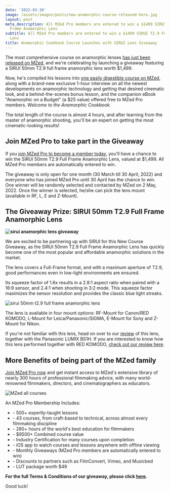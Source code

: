 ```yaml
---
date: '2022-03-30'
image: /assets/images/posts/new-anamorphic-course-released-hero.jpg
layout: post
meta_description: All MZed Pro members are entered to win a $1499 SIRUI T2.9 Full
  Frame Anamorphic Lens
subtitle: All MZed Pro members are entered to win a $1499 SIRUI T2.9 Full Frame Anamorphic
  Lens
title: Anamorphic Cookbook Course Launches with SIRUI Lens Giveaway
---
```


The most comprehensive course on anamorphic lenses [has just been released on MZed](https://www.mzed.com/courses/anamorphic-cookbook), and we're celebrating by launching a giveaway featuring a SIRUI 50mm T2.9 full frame anamorphic lens worth $1,499.

Now, he's compiled his lessons into [one easily digestible course on MZed](https://www.mzed.com/courses/anamorphic-cookbook), along with a brand-new exclusive 1-hour interview on all the newest developments on anamorphic technology and getting that desired cinematic look, and a behind-the-scenes bonus lesson, and the companion eBook "Anamorphic on a Budget" (a $25 value) offered free to MZed Pro members. _Welcome to the Anamorphic Cookbook._

The total length of the course is almost 4 hours, and after learning from the master of anamorphic shooting, you'll be an expert on getting the most cinematic-looking results!

## **Join MZed Pro to take part in the Giveaway**

If you [join MZed Pro to become a member today](https://www.mzed.com/checkout/?sku=MZEDPRO12), you'll have a chance to win the SIRUI 50mm T2.9 Full Frame Anamorphic Lens, valued at $1,499. All MZed Pro members are automatically entered to win.

The giveaway is only open for one month (30 March till 30 April, 2022) and everyone who has joined MZed Pro until 30 April has the chance to win. One winner will be randomly selected and contacted by MZed on 2 May, 2022. Once the winner is selected, he/she can pick the lens mount (available in RF, L, E and Z-Mount).

## **The Giveaway Prize: SIRUI 50mm T2.9 Full Frame Anamorphic Lens**

**![sirui anamorphic lens giveaway](https://mzed-cdn1.sfo2.cdn.digitaloceanspaces.com/uploads/news/sirui-50mm-t29-lens-giveaway-cined.jpg)**

We are excited to be partnering up with SIRUI for this New Course Giveaway, as the SIRUI 50mm T2.9 Full Frame Anamorphic Lens has quickly become one of the most popular and affordable anamorphic solutions in the market.

The lens covers a Full-Frame format, and with a maximum aperture of T2.9, good performances even in low-light environments are ensured.

Its squeeze factor of 1.6x results in a 2.8:1 aspect ratio when paired with a 16:9 sensor, and 2.4:1 when shooting in 3:2 mode. This squeeze factor maximizes the sensor resolution and provides the classic blue light streaks.

![sirui 50mm t2.9 full frame anamorphic lens](https://mzed-cdn1.sfo2.cdn.digitaloceanspaces.com/uploads/news/sirui-50mm-full-frame-t29-lens-giveaway.jpg)

The lens is available in four mount options: RF-Mount for Canon/RED KOMODO, L-Mount for Leica/Panasonic/SIGMA, E-Mount for Sony and Z-Mount for Nikon.

If you're not familiar with this lens, head on over to our [review](https://www.cined.com/panasonic-lumix-bs1h-and-sirui-50mm-t2-9-1-6x-lens-review/) of this lens, together with the Panasonic LUMIX BS1H. If you are interested to know how this lens performed together with RED KOMODO, [check out our review here](https://www.cined.com/sirui-50mm-t2-9-1-6x-anamorphic-lens-on-red-komodo-real-world-review/).

## **More Benefits of being part of the MZed family**

[Join MZed Pro now](https://www.mzed.com/checkout/?sku=MZEDPRO12) and get instant access to MZed's extensive library of nearly 300 hours of professional filmmaking advice, with many world-renowned filmmakers, directors, and cinematographers as educators.

![MZed all courses](https://mzed-cdn1.sfo2.cdn.digitaloceanspaces.com/uploads/news/mzed-all-courses.jpg)

An MZed Pro Membership Includes:

  * \- 500+ expertly-taught lessons
  * \- 43 courses, from craft-based to technical, across almost every filmmaking discipline
  * \- 280+ hours of the world's best education for filmmakers
  * \- $9500+ Combined course value
  * \- Industry Certification for many courses upon completion
  * \- iOS app to watch courses and lessons anywhere with offline viewing
  * \- Monthly Giveaways (MZed Pro members are automatically entered to win)
  * \- Discounts to partners such as FilmConvert, Vimeo, and Musicbed
  * \- LUT package worth $49



 

**For the full Terms & Conditions of our giveaway, please click [here](https://www.cined.com/terms-conditions-new-mzed-pro-course-giveaway-march-april-2022/).**

Good luck!